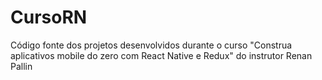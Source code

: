 # CursoRN
Código fonte dos projetos desenvolvidos durante o curso "Construa aplicativos mobile do zero com React Native e Redux" do instrutor Renan Pallin
